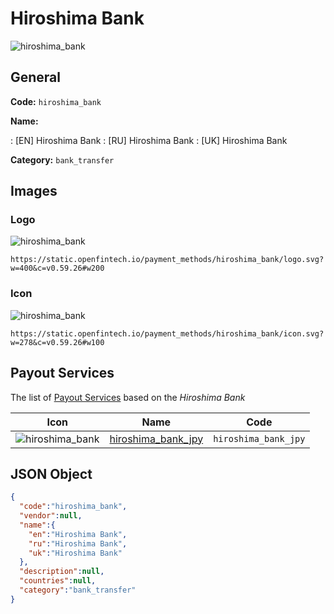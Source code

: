 
# Hiroshima Bank 
![hiroshima_bank](https://static.openfintech.io/payment_methods/hiroshima_bank/logo.svg?w=400&c=v0.59.26#w200)  

## General 
**Code:** `hiroshima_bank` 
 
**Name:** 
 
:	[EN] Hiroshima Bank 
:	[RU] Hiroshima Bank 
:	[UK] Hiroshima Bank 
 
**Category:** `bank_transfer` 
 

## Images 

### Logo 
![hiroshima_bank](https://static.openfintech.io/payment_methods/hiroshima_bank/logo.svg?w=400&c=v0.59.26#w200)  

```
https://static.openfintech.io/payment_methods/hiroshima_bank/logo.svg?w=400&c=v0.59.26#w200
```  

### Icon 
![hiroshima_bank](https://static.openfintech.io/payment_methods/hiroshima_bank/icon.svg?w=278&c=v0.59.26#w100)  

```
https://static.openfintech.io/payment_methods/hiroshima_bank/icon.svg?w=278&c=v0.59.26#w100
```  

## Payout Services 
 
The list of [Payout Services](/payout-services/) based on the _Hiroshima Bank_ 

|Icon|Name|Code| 
|:---:|:---:|:---:| 
|![hiroshima_bank](https://static.openfintech.io/payout_methods/hiroshima_bank/icon.svg?w=278&c=v0.59.26#w40) |[hiroshima_bank_jpy](/payout-services/hiroshima_bank_jpy/)|`hiroshima_bank_jpy`| 
 

## JSON Object 

```json
{
  "code":"hiroshima_bank",
  "vendor":null,
  "name":{
    "en":"Hiroshima Bank",
    "ru":"Hiroshima Bank",
    "uk":"Hiroshima Bank"
  },
  "description":null,
  "countries":null,
  "category":"bank_transfer"
}
```  
